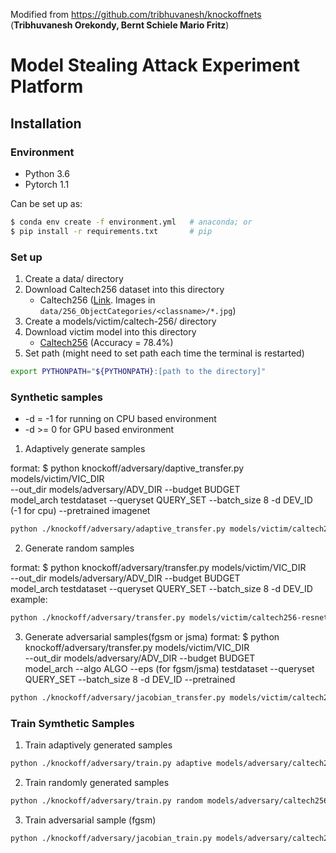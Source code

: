 Modified from https://github.com/tribhuvanesh/knockoffnets (**Tribhuvanesh Orekondy, Bernt Schiele Mario Fritz**)

# Model Stealing Attack Experiment Platform



## Installation

### Environment
  * Python 3.6
  * Pytorch 1.1

Can be set up as:
```bash
$ conda env create -f environment.yml   # anaconda; or
$ pip install -r requirements.txt       # pip
```

### Set up

1. Create a data/ directory
2. Download Caltech256 dataset into this directory
   * Caltech256 ([Link](http://www.vision.caltech.edu/Image_Datasets/Caltech256/). Images in `data/256_ObjectCategories/<classname>/*.jpg`)
3. Create a models/victim/caltech-256/ directory
4. Download victim model into this directory
   * [Caltech256](https://datasets.d2.mpi-inf.mpg.de/orekondy19cvpr/victim_models/caltech256-resnet34.zip) (Accuracy = 78.4%)
5. Set path (might need to set path each time the terminal is restarted)
```bash
export PYTHONPATH="${PYTHONPATH}:[path to the directory]"
```

### Synthetic samples
* -d = -1 for running on CPU based environment
* -d >= 0 for GPU based environment

1. Adaptively generate samples

format: 
$ python knockoff/adversary/daptive_transfer.py models/victim/VIC_DIR \
        --out_dir models/adversary/ADV_DIR --budget BUDGET \
        model_arch testdataset --queryset QUERY_SET --batch_size 8 -d DEV_ID (-1 for cpu) --pretrained imagenet

```bash
python ./knockoff/adversary/adaptive_transfer.py models/victim/caltech256-resnet34 --out_dir models/adversary/caltech256-resnet34 --budget 1000 resnet34 Caltech256 --queryset Caltech256 --batch_size 8 -d -1 --pretrained imagenet
```

2. Generate random samples

format: 
$ python knockoff/adversary/transfer.py models/victim/VIC_DIR \
        --out_dir models/adversary/ADV_DIR --budget BUDGET \
        model_arch testdataset --queryset QUERY_SET --batch_size 8 -d DEV_ID
  example: 
```bash
python ./knockoff/adversary/transfer.py models/victim/caltech256-resnet34 --out_dir models/adversary/caltech256-resnet34 --budget 1000 resnet34 --queryset Caltech256 --batch_size 8 -d -1 --pretrained imagenet
```
 
3. Generate adversarial samples(fgsm or jsma)
format: 
$ python knockoff/adversary/transfer.py models/victim/VIC_DIR \
        --out_dir models/adversary/ADV_DIR --budget BUDGET \
        model_arch --algo ALGO --eps (for fgsm/jsma) 
        testdataset --queryset QUERY_SET --batch_size 8 -d DEV_ID --pretrained
```bash
python ./knockoff/adversary/jacobian_transfer.py models/victim/caltech256-resnet34 --out_dir models/adversary/caltech256-resnet34 --budget 1000 resnet34 --algo fgsm --eps 0.5 Caltech256 --queryset Caltech256 --batch_size 8 -d -1 --pretrained imagenet
```

### Train Symthetic Samples
1. Train adaptively generated samples
```bash
python ./knockoff/adversary/train.py adaptive models/adversary/caltech256-resnet34 resnet34 Caltech256 --budgets 1000 -d -1 --pretrained imagenet --log-interval 1000 --epochs 20 --lr 0.1 
```

2. Train randomly generated samples
```bash
python ./knockoff/adversary/train.py random models/adversary/caltech256-resnet34 resnet34 Caltech256 --budgets 1000 -d -1 --pretrained imagenet --log-interval 1000 --epochs 20 --lr 0.1 
```
3. Train adversarial sample (fgsm)
```bash
python ./knockoff/adversary/jacobian_train.py models/adversary/caltech256-resnet34 resnet34 Caltech256 --budgets 1000 --algo fgsm --eps 0.5 -d -1 --pretrained imagenet --log-interval 1000 --epochs 20 --lr 0.1 -w 4
```
